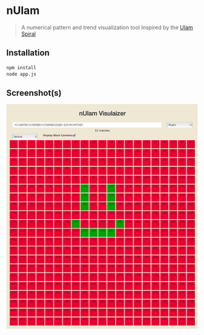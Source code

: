 nUlam
=============

> A numerical pattern and trend visualization tool
> Inspired by the [Ulam Spiral](https://en.wikipedia.org/wiki/Ulam_spiral)

## Installation

```bash
npm install
node app.js
```

## Screenshot(s)

![home page](/screenshots/screenshot_1.png "home page")

